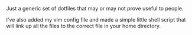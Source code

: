 Just a generic set of dotfiles that may or may not prove useful to people.

I've also added my vim config file and made a simple little shell script that 
will link up all the files to the correct file in your home directory.
